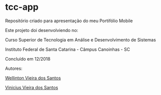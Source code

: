 # tcc-app

Repositório criado para apresentação do meu Portifólio Mobile

Este projeto doi desenvolviendo no: 

Curso Superior de Tecnologia em Análise e Desenvolvimento de Sistemas 

Instituto Federal de Santa Catarina - Câmpus Canoinhas - SC 

Concluído em 12/2018

Autores: 

[Wellinton Vieira dos Santos](https://github.com/wellintonvieira)

[Vinicius Vieira dos Santos](https://github.com/viniciusvsantos)
